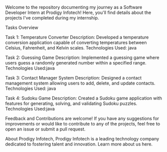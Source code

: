 Welcome to the repository documenting my journey as a Software Developer Intern at Prodigy Infotech! Here, you'll find details about the projects I've completed during my internship.

Tasks Overview

Task 1: Temperature Converter Description: Developed a temperature conversion application capable of converting temperatures between Celsius, Fahrenheit, and Kelvin scales. Technologies Used: java

Task 2: Guessing Game Description: Implemented a guessing game where users guess a randomly generated number within a specified range. Technologies Used:java

Task 3: Contact Manager System Description: Designed a contact management system allowing users to add, delete, and update contacts. Technologies Used: java

Task 4: Sudoku Game Description: Created a Sudoku game application with features for generating, solving, and validating Sudoku puzzles. Technologies Used:java

Feedback and Contributions  are welcome! If you have any suggestions for improvements or would like to contribute to any of the projects, feel free to open an issue or submit a pull request.

About Prodigy Infotech, Prodigy Infotech is a leading technology company dedicated to fostering talent and innovation. Learn more about us here.
